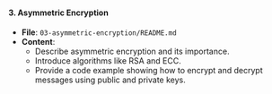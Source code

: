 #### 3. Asymmetric Encryption

- **File**: `03-asymmetric-encryption/README.md`
- **Content**:
  - Describe asymmetric encryption and its importance.
  - Introduce algorithms like RSA and ECC.
  - Provide a code example showing how to encrypt and decrypt messages using public and private keys.
